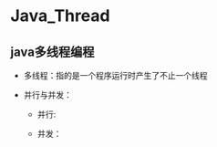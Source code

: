 # Java_Thread
## java多线程编程

 -  多线程：指的是一个程序运行时产生了不止一个线程
 
  - 并行与并发：
  
      - 并行:
      
      - 并发：
     
 
 
